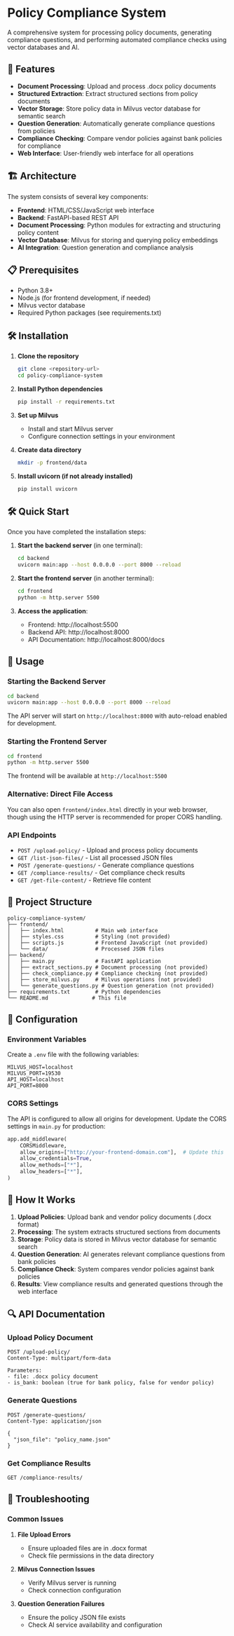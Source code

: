 # Policy Compliance System

A comprehensive system for processing policy documents, generating compliance questions, and performing automated compliance checks using vector databases and AI.

## 🚀 Features

- **Document Processing**: Upload and process .docx policy documents
- **Structured Extraction**: Extract structured sections from policy documents
- **Vector Storage**: Store policy data in Milvus vector database for semantic search
- **Question Generation**: Automatically generate compliance questions from policies
- **Compliance Checking**: Compare vendor policies against bank policies for compliance
- **Web Interface**: User-friendly web interface for all operations

## 🏗️ Architecture

The system consists of several key components:

- **Frontend**: HTML/CSS/JavaScript web interface
- **Backend**: FastAPI-based REST API
- **Document Processing**: Python modules for extracting and structuring policy content
- **Vector Database**: Milvus for storing and querying policy embeddings
- **AI Integration**: Question generation and compliance analysis

## 📋 Prerequisites

- Python 3.8+
- Node.js (for frontend development, if needed)
- Milvus vector database
- Required Python packages (see requirements.txt)

## 🛠️ Installation

1. **Clone the repository**
   ```bash
   git clone <repository-url>
   cd policy-compliance-system
   ```

2. **Install Python dependencies**
   ```bash
   pip install -r requirements.txt
   ```

3. **Set up Milvus**
   - Install and start Milvus server
   - Configure connection settings in your environment

4. **Create data directory**
   ```bash
   mkdir -p frontend/data
   ```

5. **Install uvicorn (if not already installed)**
   ```bash
   pip install uvicorn
   ```

## 🛠️ Quick Start

Once you have completed the installation steps:

1. **Start the backend server** (in one terminal):
   ```bash
   cd backend
   uvicorn main:app --host 0.0.0.0 --port 8000 --reload
   ```

2. **Start the frontend server** (in another terminal):
   ```bash
   cd frontend
   python -m http.server 5500
   ```

3. **Access the application**:
   - Frontend: http://localhost:5500
   - Backend API: http://localhost:8000
   - API Documentation: http://localhost:8000/docs

## 🚀 Usage

### Starting the Backend Server

```bash
cd backend
uvicorn main:app --host 0.0.0.0 --port 8000 --reload
```

The API server will start on `http://localhost:8000` with auto-reload enabled for development.

### Starting the Frontend Server

```bash
cd frontend
python -m http.server 5500
```

The frontend will be available at `http://localhost:5500`

### Alternative: Direct File Access

You can also open `frontend/index.html` directly in your web browser, though using the HTTP server is recommended for proper CORS handling.

### API Endpoints

- `POST /upload-policy/` - Upload and process policy documents
- `GET /list-json-files/` - List all processed JSON files
- `POST /generate-questions/` - Generate compliance questions
- `GET /compliance-results/` - Get compliance check results
- `GET /get-file-content/` - Retrieve file content

## 📁 Project Structure

```
policy-compliance-system/
├── frontend/
│   ├── index.html          # Main web interface
│   ├── styles.css          # Styling (not provided)
│   ├── scripts.js          # Frontend JavaScript (not provided)
│   └── data/               # Processed JSON files
├── backend/
│   ├── main.py             # FastAPI application
│   ├── extract_sections.py # Document processing (not provided)
│   ├── check_compliance.py # Compliance checking (not provided)
│   ├── store_milvus.py     # Milvus operations (not provided)
│   └── generate_questions.py # Question generation (not provided)
├── requirements.txt        # Python dependencies
└── README.md              # This file
```

## 🔧 Configuration

### Environment Variables

Create a `.env` file with the following variables:

```env
MILVUS_HOST=localhost
MILVUS_PORT=19530
API_HOST=localhost
API_PORT=8000
```

### CORS Settings

The API is configured to allow all origins for development. Update the CORS settings in `main.py` for production:

```python
app.add_middleware(
    CORSMiddleware,
    allow_origins=["http://your-frontend-domain.com"],  # Update this
    allow_credentials=True,
    allow_methods=["*"],
    allow_headers=["*"],
)
```

## 📝 How It Works

1. **Upload Policies**: Upload bank and vendor policy documents (.docx format)
2. **Processing**: The system extracts structured sections from documents
3. **Storage**: Policy data is stored in Milvus vector database for semantic search
4. **Question Generation**: AI generates relevant compliance questions from bank policies
5. **Compliance Check**: System compares vendor policies against bank policies
6. **Results**: View compliance results and generated questions through the web interface

## 🔍 API Documentation

### Upload Policy Document

```http
POST /upload-policy/
Content-Type: multipart/form-data

Parameters:
- file: .docx policy document
- is_bank: boolean (true for bank policy, false for vendor policy)
```

### Generate Questions

```http
POST /generate-questions/
Content-Type: application/json

{
  "json_file": "policy_name.json"
}
```

### Get Compliance Results

```http
GET /compliance-results/
```

## 🐛 Troubleshooting

### Common Issues

1. **File Upload Errors**
   - Ensure uploaded files are in .docx format
   - Check file permissions in the data directory

2. **Milvus Connection Issues**
   - Verify Milvus server is running
   - Check connection configuration

3. **Question Generation Failures**
   - Ensure the policy JSON file exists
   - Check AI service availability and configuration
